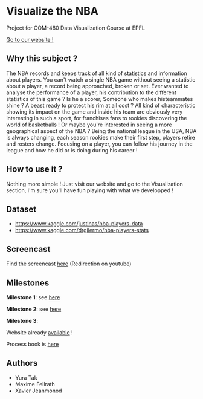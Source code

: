 # Visualize the NBA
Project for COM-480 Data Visualization Course at EPFL

[Go to our website !](https://com-480-data-visualization.github.io/com-480-project-freespin/NBAVisu/)

## Why this subject ?
The NBA records and keeps track of all kind of statistics and information about players. You can't watch a single NBA game without seeing a statistic about a player, a record being approached, broken or set. Ever wanted to analyse the performance of a player, his contribution to the different statistics of this game ? Is he a scorer, Someone who makes histeammates shine ? A beast ready to protect his rim at all cost ? All kind of characteristic showing its impact on the game and inside his team are obviously very interesting in such a sport, for franchises fans to rookies discovering the world of basketballs ! Or maybe you're interested in seeing a more geographical aspect of the NBA ? Being the national league in the USA, NBA is always changing, each season rookies make their first step, players retire and rosters change. Focusing on a player, you can follow his journey in the league and how he did or is doing during his career !

## How to use it ?
Nothing more simple !
Just visit our website and go to the Visualization section, I'm sure you'll have fun playing with what we developped !

## Dataset

- https://www.kaggle.com/justinas/nba-players-data
- https://www.kaggle.com/drgilermo/nba-players-stats

## Screencast

Find the screencast [here](https://www.youtube.com/watch?v=vNNa6q5Nw6A&feature=youtu.be) (Redirection on youtube)

## Milestones
**Milestone 1**:
see [here](milestone1.md)

**Milestone 2**:
see [here](milestone2.md)

**Milestone 3**:

Website already [available](https://com-480-data-visualization.github.io/com-480-project-freespin/NBAVisu/) !

Process book is [here](Processbook.pdf)

## Authors
 - Yura Tak
 - Maxime Fellrath
 - Xavier Jeanmonod
